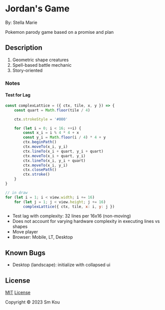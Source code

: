 # Jordan's Game

By: Stella Marie

Pokemon parody game based on a promise and plan

## Description

1. Geometric shape creatures
2. Spell-based battle mechanic
3. Story-oriented

### Notes

#### Test for Lag
```js
const complexLattice = ({ ctx, tile, x, y }) => {
    const quart = Math.floor(tile / 4)

    ctx.strokeStyle = '#000'

    for (let i = 0; i < 16; ++i) {
        const x_i = i % 4 * 4 + x
        const y_i = Math.floor(i / 4) * 4 + y
        ctx.beginPath()
        ctx.moveTo(x_i, y_i)
        ctx.lineTo(x_i + quart, y_i + quart)
        ctx.moveTo(x_i + quart, y_i)
        ctx.lineTo(x_i, y_i + quart)
        ctx.moveTo(x_i, y_i)
        ctx.closePath()
        ctx.stroke()
    }
}

// in draw
for (let i = 1; i < view.width; i += 16)
    for (let j = 1; j < view.height; j += 16)
        complexLattice({ ctx, tile, x: i, y: j })
```
- Test lag with complexity: 32 lines per 16x16 (non-moving)
- Does not account for varying hardware complexity in executing lines vs shapes
- Move player
- Browser: Mobile, LT, Desktop

## Known Bugs

- Desktop (landscape): initialize with collapsed ui

## License

[MIT](https://choosealicense.com/licenses/mit/)
[License](./LICENSE)

Copyright © 2023 Sm Kou
